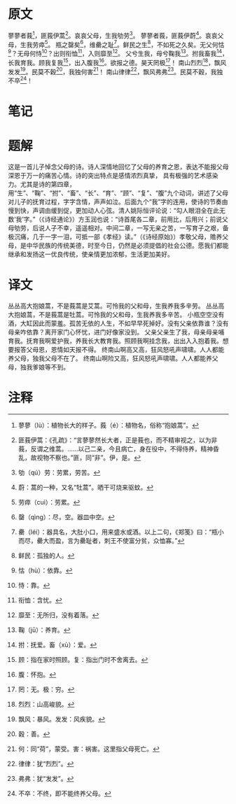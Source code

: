 # 原文
蓼蓼者莪[^1]，匪莪伊蒿[^2]。哀哀父母，生我劬劳[^3]。
蓼蓼者莪，匪莪伊蔚[^4]。哀哀父母，生我劳瘁[^5]。
瓶之罄矣[^6]，维罍之耻[^7]。鲜民之生[^8]，不如死之久矣。无父何怙[^9]？无母何恃[^10]？出则衔恤[^11]，入则靡至[^12]。
父兮生我，母兮鞠我[^13]。拊我畜我[^14]，长我育我。顾我复我[^15]，出入腹我[^16]。欲报之德。昊天罔极[^17]！
南山烈烈[^18]，飘风发发[^19]。民莫不穀[^20]，我独何害[^21]！
南山律律[^22]，飘风弗弗[^23]。民莫不穀，我独不卒[^24]！
# 笔记

# 题解
这是一首儿子悼念父母的诗。诗人深情地回忆了父母的养育之恩，表达不能报父母深恩于万一的痛苦心情。诗的突出特点是感情浓烈真挚， 具有极强的艺术感染力。尤其是诗的第四章，用“生”、“鞠”、“拊”、“畜”、“长”、“育”、“顾”、“复”、“腹”九个动词，讲述了父母对儿子的抚育过程，字字含情，声声如泣。后面九个“我”字的连用，使诗的节奏由慢到快，声调由缓到促，更加动人心弦。清人姚际恒评论说：“勾人眼泪全在此无数‘我’字。”（《诗经通论》）方玉润也说：“诗首尾各二章，前用比，后用兴；前说父母劬劳，后说人子不幸，遥遥相对。中间二章，一写无亲之苦，一写育子之艰，备极沉痛，几于一字一泪，可抵一部《孝经》读。”（《诗经原始》）孝敬父母，赡养父母，是中华民族的传统美德，时至今日，仍然是必须提倡的社会公德。愿我们都能继承和发扬这一优良传统，使亲情更加浓郁，生活更加美好。
# 译文
丛丛高大抱娘蒿，不是莪蒿是艾蒿。可怜我的父和母，生我养我多辛劳。
丛丛高大抱娘蒿，不是莪蒿是牡蒿。可怜我的父和母，生我养我多辛苦。
小瓶空空没有酒，大缸因此而蒙羞。孤苦无依的人生，不如早早死掉好。没有父亲依靠谁？没有母亲咋依靠？离开家门心怀忧，进门好像家没到。
父亲父亲生了我，母亲母亲哺育我。抚育我啊爱护我，养我长大教育我。照顾我啊挂念我，出出入入抱着我。想要报答父母恩，恩情如天报不得。
终南山啊高又高，狂风怒吼声啸啸。人人都能养父母，独我父母不在了。
终南山啊险又高，狂风怒吼声啸啸。人人都能养父母，独我爹娘等不到。
# 注释

[^1]: 蓼蓼（lù）：植物长大的样子。莪（é）：植物名，俗称“抱娘蒿”。
[^2]: 匪莪伊蒿：《孔疏》：“言蓼蓼然长大者，正是莪也，而不精审视之，以为非莪，反谓之维蒿。……以己二亲，今且病亡，身在役中，不得侍养，精神昏乱，故视物不察也。”匪，同“非”。伊，是。
[^3]: 劬（qú）劳：劳累，劳苦。
[^4]: 蔚：蒿的一种，又名“牡蒿”。晒干可烧来驱蚊。
[^5]: 劳瘁（cuì）：劳累。
[^6]: 罄（qìng）：尽，空。器皿中空。
[^7]: 罍（léi）：器具名，大肚小口，用来盛水或酒。以上二句，《郑笺》曰：“瓶小而尽，罍大而盈，言为罍耻者，刺王不使富分贫，众恤寡。”
[^8]: 鲜民：孤独的人。
[^9]: 怙（hù）：依靠。
[^10]: 恃：靠。
[^11]: 衔恤：含忧。
[^12]: 靡至：无所归，没有着落。
[^13]: 鞠（jū）：养育。
[^14]: 拊：抚爱。畜（xù）：爱。
[^15]: 顾：指在家时照顾。复：指出门时不舍离去。
[^16]: 腹：怀抱。
[^17]: 罔：无。极：穷。
[^18]: 烈烈：山高峻貌。
[^19]: 飘风：暴风。发发：风疾貌。
[^20]: 穀：善。
[^21]: 何：同“荷”，蒙受。害：祸害。这里指父母死亡。
[^22]: 律律：犹“烈烈”。
[^23]: 弗弗：犹“发发”。
[^24]: 不卒：不终，即不能终养父母。